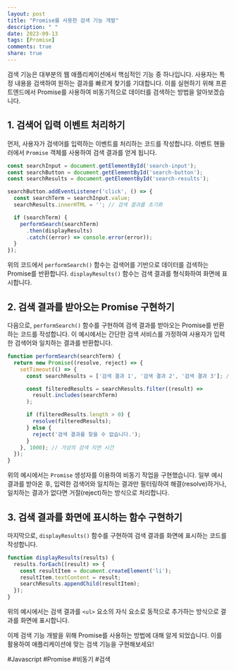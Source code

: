 ```yaml
---
layout: post
title: "Promise를 사용한 검색 기능 개발"
description: " "
date: 2023-09-13
tags: [Promise]
comments: true
share: true
---
```


검색 기능은 대부분의 웹 애플리케이션에서 핵심적인 기능 중 하나입니다. 사용자는 특정 내용을 검색하여 원하는 결과를 빠르게 찾기를 기대합니다. 이를 실현하기 위해 프론트엔드에서 Promise를 사용하여 비동기적으로 데이터를 검색하는 방법을 알아보겠습니다.

## 1. 검색어 입력 이벤트 처리하기

먼저, 사용자가 검색어를 입력하는 이벤트를 처리하는 코드를 작성합니다. 이벤트 핸들러에서 `Promise` 객체를 사용하여 검색 결과를 얻게 됩니다.

```javascript
const searchInput = document.getElementById('search-input');
const searchButton = document.getElementById('search-button');
const searchResults = document.getElementById('search-results');

searchButton.addEventListener('click', () => {
  const searchTerm = searchInput.value;
  searchResults.innerHTML = ''; // 검색 결과를 초기화

  if (searchTerm) {
    performSearch(searchTerm)
      .then(displayResults)
      .catch((error) => console.error(error));
  }
});
```

위의 코드에서 `performSearch()` 함수는 검색어를 기반으로 데이터를 검색하는 Promise를 반환합니다. `displayResults()` 함수는 검색 결과를 형식화하여 화면에 표시합니다.

## 2. 검색 결과를 받아오는 Promise 구현하기

다음으로, `performSearch()` 함수를 구현하여 검색 결과를 받아오는 Promise를 반환하는 코드를 작성합니다. 이 예시에서는 간단한 검색 서비스를 가정하여 사용자가 입력한 검색어와 일치하는 결과를 반환합니다.

```javascript
function performSearch(searchTerm) {
  return new Promise((resolve, reject) => {
    setTimeout(() => {
      const searchResults = ['검색 결과 1', '검색 결과 2', '검색 결과 3']; // 가상의 검색 결과

      const filteredResults = searchResults.filter((result) =>
        result.includes(searchTerm)
      );

      if (filteredResults.length > 0) {
        resolve(filteredResults);
      } else {
        reject('검색 결과를 찾을 수 없습니다.');
      }
    }, 1000); // 가상의 검색 지연 시간
  });
}
```

위의 예시에서는 `Promise` 생성자를 이용하여 비동기 작업을 구현했습니다. 일부 예시 결과를 받아온 후, 입력한 검색어와 일치하는 결과만 필터링하여 해결(resolve)하거나, 일치하는 결과가 없다면 거절(reject)하는 방식으로 처리합니다.

## 3. 검색 결과를 화면에 표시하는 함수 구현하기

마지막으로, `displayResults()` 함수를 구현하여 검색 결과를 화면에 표시하는 코드를 작성합니다.

```javascript
function displayResults(results) {
  results.forEach((result) => {
    const resultItem = document.createElement('li');
    resultItem.textContent = result;
    searchResults.appendChild(resultItem);
  });
}
```

위의 예시에서는 검색 결과를 `<ul>` 요소의 자식 요소로 동적으로 추가하는 방식으로 결과를 화면에 표시합니다.

이제 검색 기능 개발을 위해 Promise를 사용하는 방법에 대해 알게 되었습니다. 이를 활용하여 애플리케이션에 맞는 검색 기능을 구현해보세요!


#Javascript #Promise #비동기 #검색